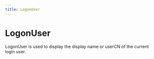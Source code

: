 ```yaml
---
title: LogonUser
---
```


# LogonUser

<div>LogonUser is used to display the display name or userCN of the current login user.</div>

